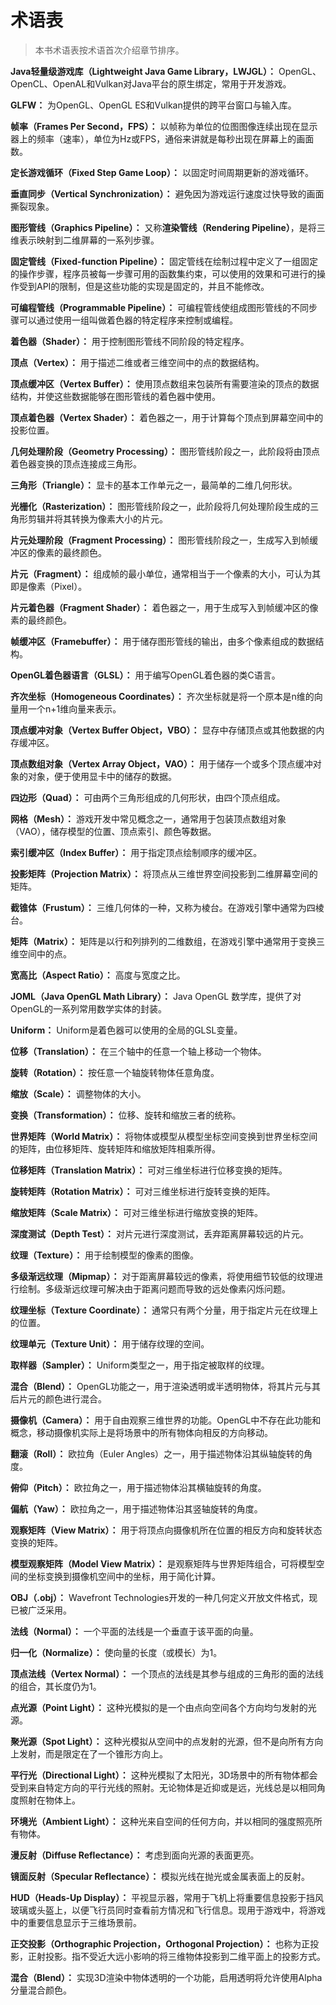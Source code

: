 # 术语表

> 本书术语表按术语首次介绍章节排序。

**Java轻量级游戏库（Lightweight Java Game Library，LWJGL）：** OpenGL、OpenCL、OpenAL和Vulkan对Java平台的原生绑定，常用于开发游戏。

**GLFW：** 为OpenGL、OpenGL ES和Vulkan提供的跨平台窗口与输入库。

**帧率（Frames Per Second，FPS）：** 以帧称为单位的位图图像连续出现在显示器上的频率（速率），单位为Hz或FPS，通俗来讲就是每秒出现在屏幕上的画面数。

**定长游戏循环（Fixed Step Game Loop）：** 以固定时间周期更新的游戏循环。

**垂直同步（Vertical Synchronization）：** 避免因为游戏运行速度过快导致的画面撕裂现象。

**图形管线（Graphics Pipeline）：** 又称**渲染管线（Rendering Pipeline）**，是将三维表示映射到二维屏幕的一系列步骤。

**固定管线（Fixed-function Pipeline）：** 固定管线在绘制过程中定义了一组固定的操作步骤，程序员被每一步骤可用的函数集约束，可以使用的效果和可进行的操作受到API的限制，但是这些功能的实现是固定的，并且不能修改。

**可编程管线（Programmable Pipeline）：** 可编程管线使组成图形管线的不同步骤可以通过使用一组叫做着色器的特定程序来控制或编程。

**着色器（Shader）：** 用于控制图形管线不同阶段的特定程序。

**顶点（Vertex）：** 用于描述二维或者三维空间中的点的数据结构。

**顶点缓冲区（Vertex Buffer）：** 使用顶点数组来包装所有需要渲染的顶点的数据结构，并使这些数据能够在图形管线的着色器中使用。

**顶点着色器（Vertex Shader）：** 着色器之一，用于计算每个顶点到屏幕空间中的投影位置。

**几何处理阶段（Geometry Processing）：** 图形管线阶段之一，此阶段将由顶点着色器变换的顶点连接成三角形。

**三角形（Triangle）：** 显卡的基本工作单元之一，最简单的二维几何形状。

**光栅化（Rasterization）：** 图形管线阶段之一，此阶段将几何处理阶段生成的三角形剪辑并将其转换为像素大小的片元。

**片元处理阶段（Fragment Processing）：** 图形管线阶段之一，生成写入到帧缓冲区的像素的最终颜色。

**片元（Fragment）：** 组成帧的最小单位，通常相当于一个像素的大小，可认为其即是像素（Pixel）。

**片元着色器（Fragment Shader）：** 着色器之一，用于生成写入到帧缓冲区的像素的最终颜色。

**帧缓冲区（Framebuffer）：** 用于储存图形管线的输出，由多个像素组成的数据结构。

**OpenGL着色器语言（GLSL）：** 用于编写OpenGL着色器的类C语言。

**齐次坐标（Homogeneous Coordinates）：** 齐次坐标就是将一个原本是n维的向量用一个n+1维向量来表示。

**顶点缓冲对象（Vertex Buffer Object，VBO）：** 显存中存储顶点或其他数据的内存缓冲区。

**顶点数组对象（Vertex Array Object，VAO）：** 用于储存一个或多个顶点缓冲对象的对象，便于使用显卡中的储存的数据。

**四边形（Quad）：** 可由两个三角形组成的几何形状，由四个顶点组成。

**网格（Mesh）：** 游戏开发中常见概念之一，通常用于包装顶点数组对象（VAO），储存模型的位置、顶点索引、颜色等数据。

**索引缓冲区（Index Buffer）：** 用于指定顶点绘制顺序的缓冲区。

**投影矩阵（Projection Matrix）：** 将顶点从三维世界空间投影到二维屏幕空间的矩阵。

**截锥体（Frustum）：** 三维几何体的一种，又称为棱台。在游戏引擎中通常为四棱台。

**矩阵（Matrix）：** 矩阵是以行和列排列的二维数组，在游戏引擎中通常用于变换三维空间中的点。

**宽高比（Aspect Ratio）：** 高度与宽度之比。

**JOML（Java OpenGL Math Library）：** Java OpenGL 数学库，提供了对OpenGL的一系列常用数学实体的封装。

**Uniform：** Uniform是着色器可以使用的全局的GLSL变量。

**位移（Translation）：** 在三个轴中的任意一个轴上移动一个物体。

**旋转（Rotation）：** 按任意一个轴旋转物体任意角度。

**缩放（Scale）：** 调整物体的大小。

**变换（Transformation）：** 位移、旋转和缩放三者的统称。

**世界矩阵（World Matrix）：** 将物体或模型从模型坐标空间变换到世界坐标空间的矩阵，由位移矩阵、旋转矩阵和缩放矩阵相乘所得。

**位移矩阵（Translation Matrix）：** 可对三维坐标进行位移变换的矩阵。

**旋转矩阵（Rotation Matrix）：** 可对三维坐标进行旋转变换的矩阵。

**缩放矩阵（Scale Matrix）：** 可对三维坐标进行缩放变换的矩阵。

**深度测试（Depth Test）：** 对片元进行深度测试，丢弃距离屏幕较远的片元。

**纹理（Texture）：** 用于绘制模型的像素的图像。

**多级渐远纹理（Mipmap）：** 对于距离屏幕较远的像素，将使用细节较低的纹理进行绘制。多级渐远纹理可解决由于距离问题而导致的远处像素闪烁问题。

**纹理坐标（Texture Coordinate）：** 通常只有两个分量，用于指定片元在纹理上的位置。

**纹理单元（Texture Unit）：** 用于储存纹理的空间。

**取样器（Sampler）：** Uniform类型之一，用于指定被取样的纹理。

**混合（Blend）：** OpenGL功能之一，用于渲染透明或半透明物体，将其片元与其后片元的颜色进行混合。

**摄像机（Camera）：** 用于自由观察三维世界的功能。OpenGL中不存在此功能和概念，移动摄像机实际上是将场景中的所有物体向相反的方向移动。

**翻滚（Roll）：** 欧拉角（Euler Angles）之一，用于描述物体沿其纵轴旋转的角度。

**俯仰（Pitch）：** 欧拉角之一，用于描述物体沿其横轴旋转的角度。

**偏航（Yaw）：** 欧拉角之一，用于描述物体沿其竖轴旋转的角度。

**观察矩阵（View Matrix）：** 用于将顶点向摄像机所在位置的相反方向和旋转状态变换的矩阵。

**模型观察矩阵（Model View Matrix）：** 是观察矩阵与世界矩阵组合，可将模型空间的坐标变换到摄像机空间中的坐标，用于简化计算。

**OBJ（.obj）：** Wavefront Technologies开发的一种几何定义开放文件格式，现已被广泛采用。

**法线（Normal）：** 一个平面的法线是一个垂直于该平面的向量。

**归一化（Normalize）：** 使向量的长度（或模长）为1。

**顶点法线（Vertex Normal）：** 一个顶点的法线是其参与组成的三角形的面的法线的组合，其长度仍为1。

**点光源（Point Light）：** 这种光模拟的是一个由点向空间各个方向均匀发射的光源。

**聚光源（Spot Light）：** 这种光模拟从空间中的点发射的光源，但不是向所有方向上发射，而是限定在了一个锥形方向上。

**平行光（Directional Light）：** 这种光模拟了太阳光，3D场景中的所有物体都会受到来自特定方向的平行光线的照射。无论物体是近抑或是远，光线总是以相同角度照射在物体上。

**环境光（Ambient Light）：** 这种光来自空间的任何方向，并以相同的强度照亮所有物体。

**漫反射（Diffuse Reflectance）：** 考虑到面向光源的表面更亮。

**镜面反射（Specular Reflectance）：** 模拟光线在抛光或金属表面上的反射。

**HUD（Heads-Up Display）：** 平视显示器，常用于飞机上将重要信息投影于挡风玻璃或头盔上，以便飞行员同时查看前方情况和飞行信息。现用于游戏中，将游戏中的重要信息显示于三维场景前。

**正交投影（Orthographic Projection，Orthogonal Projection）：** 也称为正投影，正射投影。指不受近大远小影响的将三维物体投影到二维平面上的投影方式。

**混合（Blend）：** 实现3D渲染中物体透明的一个功能，启用透明将允许使用Alpha分量混合颜色。
